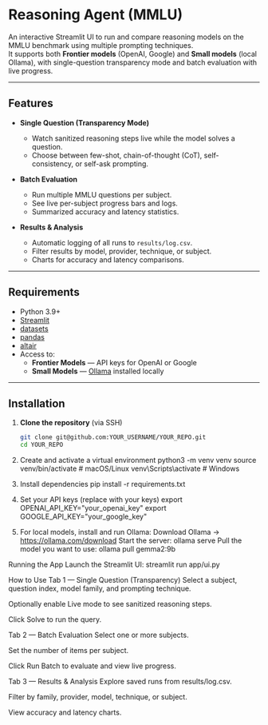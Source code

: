 # Reasoning Agent (MMLU)

An interactive Streamlit UI to run and compare reasoning models on the MMLU benchmark using multiple prompting techniques.  
It supports both **Frontier models** (OpenAI, Google) and **Small models** (local Ollama), with single-question transparency mode and batch evaluation with live progress.

---

## Features

- **Single Question (Transparency Mode)**  
  - Watch sanitized reasoning steps live while the model solves a question.  
  - Choose between few-shot, chain-of-thought (CoT), self-consistency, or self-ask prompting.  

- **Batch Evaluation**  
  - Run multiple MMLU questions per subject.  
  - See live per-subject progress bars and logs.  
  - Summarized accuracy and latency statistics.  

- **Results & Analysis**  
  - Automatic logging of all runs to `results/log.csv`.  
  - Filter results by model, provider, technique, or subject.  
  - Charts for accuracy and latency comparisons.

---

## Requirements

- Python 3.9+  
- [Streamlit](https://streamlit.io/)  
- [datasets](https://huggingface.co/docs/datasets)  
- [pandas](https://pandas.pydata.org/)  
- [altair](https://altair-viz.github.io/)  
- Access to:
  - **Frontier Models** — API keys for OpenAI or Google
  - **Small Models** — [Ollama](https://ollama.com/) installed locally

---

## Installation

1. **Clone the repository** (via SSH)
   ```bash
   git clone git@github.com:YOUR_USERNAME/YOUR_REPO.git
   cd YOUR_REPO

2. Create and activate a virtual environment
python3 -m venv venv
source venv/bin/activate   # macOS/Linux
venv\Scripts\activate      # Windows

3. Install dependencies
pip install -r requirements.txt

4. Set your API keys (replace with your keys)
export OPENAI_API_KEY="your_openai_key"
export GOOGLE_API_KEY="your_google_key"

5. For local models, install and run Ollama:
Download Ollama -> https://ollama.com/download
Start the server:
ollama serve
Pull the model you want to use:
ollama pull gemma2:9b


Running the App
Launch the Streamlit UI:
streamlit run app/ui.py

How to Use
Tab 1 — Single Question (Transparency)
Select a subject, question index, model family, and prompting technique.

Optionally enable Live mode to see sanitized reasoning steps.

Click Solve to run the query.

Tab 2 — Batch Evaluation
Select one or more subjects.

Set the number of items per subject.

Click Run Batch to evaluate and view live progress.

Tab 3 — Results & Analysis
Explore saved runs from results/log.csv.

Filter by family, provider, model, technique, or subject.

View accuracy and latency charts.